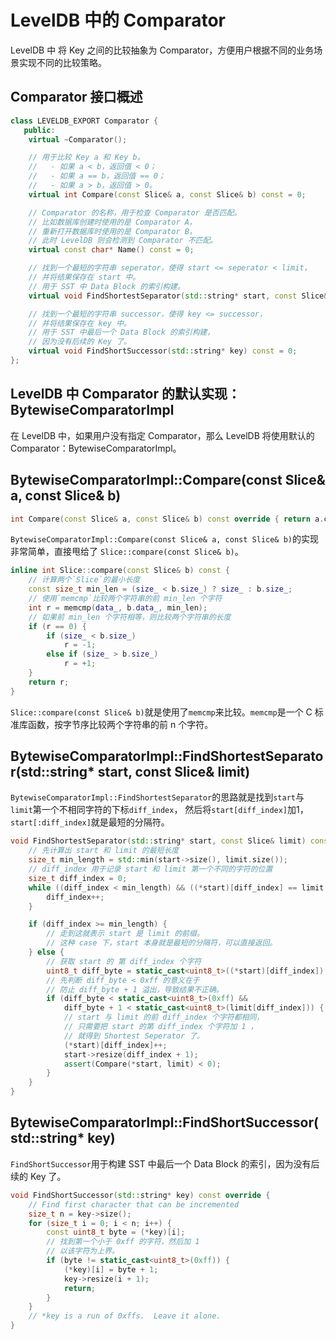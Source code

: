 # LevelDB 中的 Comparator

LevelDB 中 将 Key 之间的比较抽象为 Comparator，方便用户根据不同的业务场景实现不同的比较策略。

## Comparator 接口概述

```cpp
class LEVELDB_EXPORT Comparator {
   public:
    virtual ~Comparator();

    // 用于比较 Key a 和 Key b。
    //   - 如果 a < b，返回值 < 0；
    //   - 如果 a == b，返回值 == 0；
    //   - 如果 a > b，返回值 > 0。
    virtual int Compare(const Slice& a, const Slice& b) const = 0;

    // Comparator 的名称，用于检查 Comparator 是否匹配。
    // 比如数据库创建时使用的是 Comparator A，
    // 重新打开数据库时使用的是 Comparator B，
    // 此时 LevelDB 则会检测到 Comparator 不匹配。
    virtual const char* Name() const = 0;

    // 找到一个最短的字符串 seperator，使得 start <= seperator < limit，
    // 并将结果保存在 start 中。
    // 用于 SST 中 Data Block 的索引构建。
    virtual void FindShortestSeparator(std::string* start, const Slice& limit) const = 0;

    // 找到一个最短的字符串 successor，使得 key <= successor，
    // 并将结果保存在 key 中。
    // 用于 SST 中最后一个 Data Block 的索引构建，
    // 因为没有后续的 Key 了。
    virtual void FindShortSuccessor(std::string* key) const = 0;
};
```

## LevelDB 中 Comparator 的默认实现：BytewiseComparatorImpl

在 LevelDB 中，如果用户没有指定 Comparator，那么 LevelDB 将使用默认的 Comparator：BytewiseComparatorImpl。

## BytewiseComparatorImpl::Compare(const Slice& a, const Slice& b)

```c++
int Compare(const Slice& a, const Slice& b) const override { return a.compare(b); }
```

`BytewiseComparatorImpl::Compare(const Slice& a, const Slice& b)`的实现非常简单，直接甩给了 `Slice::compare(const Slice& b)`。

```c++
inline int Slice::compare(const Slice& b) const {
    // 计算两个`Slice`的最小长度
    const size_t min_len = (size_ < b.size_) ? size_ : b.size_;
    // 使用`memcmp`比较两个字符串的前 min_len 个字符
    int r = memcmp(data_, b.data_, min_len);
    // 如果前 min_len 个字符相等，则比较两个字符串的长度
    if (r == 0) {
        if (size_ < b.size_)
            r = -1;
        else if (size_ > b.size_)
            r = +1;
    }
    return r;
}
```

`Slice::compare(const Slice& b)`就是使用了`memcmp`来比较。`memcmp`是一个 C 标准库函数，按字节序比较两个字符串的前 n 个字符。

## BytewiseComparatorImpl::FindShortestSeparator(std::string* start, const Slice& limit)

`BytewiseComparatorImpl::FindShortestSeparator`的思路就是找到`start`与`limit`第一个不相同字符的下标`diff_index`， 然后将`start[diff_index]`加1，`start[:diff_index]`就是最短的分隔符。

```c++
void FindShortestSeparator(std::string* start, const Slice& limit) const override {
    // 先计算出 start 和 limit 的最短长度
    size_t min_length = std::min(start->size(), limit.size());
    // diff_index 用于记录 start 和 limit 第一个不同的字符的位置
    size_t diff_index = 0;
    while ((diff_index < min_length) && ((*start)[diff_index] == limit[diff_index])) {
        diff_index++;
    }

    if (diff_index >= min_length) {
        // 走到这就表示 start 是 limit 的前缀。
        // 这种 case 下，start 本身就是最短的分隔符，可以直接返回。
    } else {
        // 获取 start 的 第 diff_index 个字符
        uint8_t diff_byte = static_cast<uint8_t>((*start)[diff_index]);
        // 先判断 diff_byte < 0xff 的意义在于
        // 防止 diff_byte + 1 溢出，导致结果不正确。
        if (diff_byte < static_cast<uint8_t>(0xff) &&
            diff_byte + 1 < static_cast<uint8_t>(limit[diff_index])) {
            // start 与 limit 的前 diff_index 个字符都相同，
            // 只需要把 start 的第 diff_index 个字符加 1 ，
            // 就得到 Shortest Seperator 了。
            (*start)[diff_index]++;
            start->resize(diff_index + 1);
            assert(Compare(*start, limit) < 0);
        }
    }
}
```

## BytewiseComparatorImpl::FindShortSuccessor(std::string* key)

`FindShortSuccessor`用于构建 SST 中最后一个 Data Block 的索引，因为没有后续的 Key 了。

```c++
void FindShortSuccessor(std::string* key) const override {
    // Find first character that can be incremented
    size_t n = key->size();
    for (size_t i = 0; i < n; i++) {
        const uint8_t byte = (*key)[i];
        // 找到第一个小于 0xff 的字符，然后加 1
        // 以该字符为上界。 
        if (byte != static_cast<uint8_t>(0xff)) {
            (*key)[i] = byte + 1;
            key->resize(i + 1);
            return;
        }
    }
    // *key is a run of 0xffs.  Leave it alone.
}
```